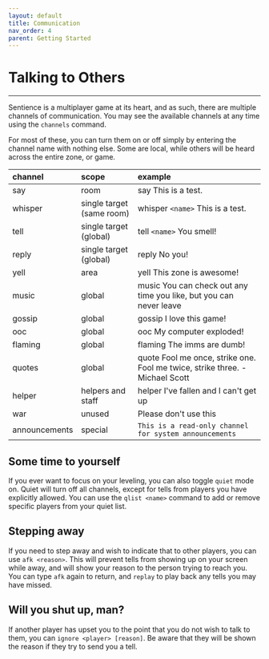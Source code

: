 ```yaml
---
layout: default
title: Communication
nav_order: 4
parent: Getting Started
---
```


# Talking to Others

---

Sentience is a multiplayer game at its heart, and as such, there are multiple channels of communication. You may see the available channels at any time using the `channels` command.

For most of these, you can turn them on or off simply by entering the channel name with nothing else. Some are local, while others will be heard across the entire zone, or game.

|channel | scope | example |
|:-------|:------|:--------|
| say | room | say This is a test. |
| whisper | single target (same room) | whisper `<name>` This is a test. |
| tell | single target (global) | tell `<name>` You smell! |
| reply | single target (global) | reply No you! |
| yell | area | yell This zone is awesome! |
| music | global | music You can check out any time you like, but you can never leave |
| gossip | global | gossip I love this game! |
| ooc | global | ooc My computer exploded! |
| flaming | global | flaming The imms are dumb! |
| quotes | global | quote Fool me once, strike one. Fool me twice, strike three. - Michael Scott |
| helper | helpers and staff | helper I've fallen and I can't get up |
| war | unused | Please don't use this |
| announcements | special | `This is a read-only channel for system announcements` |

## Some time to yourself
If you ever want to focus on your leveling, you can also toggle `quiet` mode on. Quiet will turn off all channels, except for tells from players you have explicitly allowed. You can use the `qlist <name>` command to add or remove specific players from your quiet list.

## Stepping away
If you need to step away and wish to indicate that to other players, you can use `afk <reason>`. This will prevent tells from showing up on your screen while away, and will show your reason to the person trying to reach you. You can type `afk` again to return, and `replay` to play back any tells you may have missed.

## Will you shut up, man?
If another player has upset you to the point that you do not wish to talk to them, you can `ignore <player> [reason]`. Be aware that they will be shown the reason if they try to send you a tell.